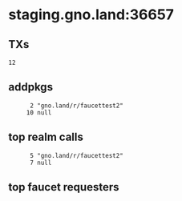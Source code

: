 # staging.gno.land:36657

## TXs
```
12
```

## addpkgs
```
      2 "gno.land/r/faucettest2"
     10 null
```

## top realm calls
```
      5 "gno.land/r/faucettest2"
      7 null
```

## top faucet requesters
```
```

